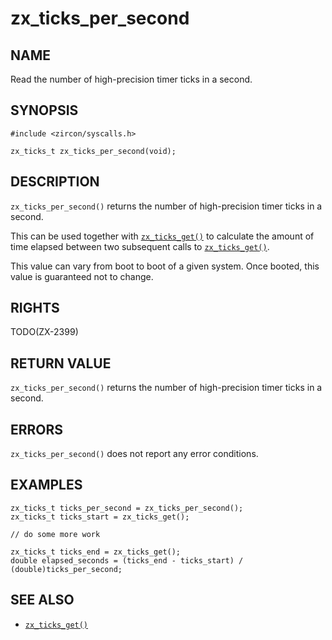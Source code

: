 # zx_ticks_per_second

## NAME

<!-- Updated by update-docs-from-abigen, do not edit. -->

Read the number of high-precision timer ticks in a second.

## SYNOPSIS

<!-- Updated by update-docs-from-abigen, do not edit. -->

```
#include <zircon/syscalls.h>

zx_ticks_t zx_ticks_per_second(void);
```

## DESCRIPTION

`zx_ticks_per_second()` returns the number of high-precision timer ticks in a
second.

This can be used together with [`zx_ticks_get()`] to calculate the amount of
time elapsed between two subsequent calls to [`zx_ticks_get()`].

This value can vary from boot to boot of a given system. Once booted,
this value is guaranteed not to change.

## RIGHTS

<!-- Updated by update-docs-from-abigen, do not edit. -->

TODO(ZX-2399)

## RETURN VALUE

`zx_ticks_per_second()` returns the number of high-precision timer ticks in a
second.

## ERRORS

`zx_ticks_per_second()` does not report any error conditions.

## EXAMPLES

```
zx_ticks_t ticks_per_second = zx_ticks_per_second();
zx_ticks_t ticks_start = zx_ticks_get();

// do some more work

zx_ticks_t ticks_end = zx_ticks_get();
double elapsed_seconds = (ticks_end - ticks_start) / (double)ticks_per_second;

```

## SEE ALSO

 - [`zx_ticks_get()`]

<!-- References updated by update-docs-from-abigen, do not edit. -->

[`zx_ticks_get()`]: ticks_get.md
